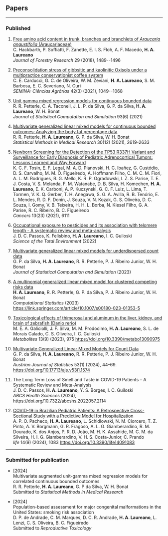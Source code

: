 ## Papers

***

### Published

1. [Free amino acid content in trunk, branches and branchlets of *Araucaria angustifolia* (Araucariaceae)](https://bit.ly/3mXe63K)\
   C. Hackbarth, P. Soffiatti, F. Zanette, E. I. S. Floh, A. F. Macedo,
   **H. A. Laureano**\
   *Journal of Forestry Research* 29 (2018), 1489--1496

2. [Preconsolidation stress of gibbsitic and kaolinitic Oxisols under a multipractice conservationist coffee system](http://www.uel.br/revistas/uel/index.php/semagrarias/article/view/41338)\
   C. E. Carducci, G. C. de Oliveira, W. M. Zeviani, **H. A. Laureano**,
   S. M. Barbosa, E. C. Severiano, N. Curi\
   *SEMINA: Ciências Agrárias* 42(3) (2021), 1049--1068

3. [Unit gamma mixed regression models for continuous bounded data](https://www.tandfonline.com/doi/full/10.1080/00949655.2021.1970164?scroll=top&needAccess=true)\
   R. R. Petterle, C. A. Taconeli, J. L. P. da Silva, G. P. da Silva,
   **H. A. Laureano**, W. H. Bonat\
   *Journal of Statistical Computation and Simulation* 93(6) (2021)

4. [Multivariate generalized linear mixed models for continuous bounded outcomes: Analyzing the body fat percentage data](https://journals.sagepub.com/doi/abs/10.1177/09622802211043276)\
   R. R. Petterle, **H. A. Laureano**, G. P. da Silva, W. H. Bonat\
   *Statistical Methods in Medical Research* 30(12) (2021), 2619-2633

5. [Newborn Screening for the Detection of the TP53 R337H Variant and Surveillance for Early Diagnosis of Pediatric Adrenocortical Tumors: Lessons Learned and Way Forward](https://www.mdpi.com/2072-6694/13/23/6111)\
   K. C. F. Tosin, E. F. Legal, M. A. D. Pianovski, H. C. Ibañez, G.
   Custódio, D. S. Carvalho, M. M. O. Figueiredo, A.  Hoffmann Filho, C.
   M. C. M. Fiori, A. L. M. Rodrigues, R. G. Mello, K. R. P. Ogradowski,
   I. Z. S. Parise, T. E. J. Costa, V. S. Melanda, F. M. Watanabe, D. B.
   Silva, H. Komechen, **H.  A. Laureano**, E. K. Carboni, A. P.
   Kuczynski, G. C. F. Luiz, L. Lima, T. Tormen, V. K. Q. Gerber, T. H.
   Anegawa, S. G. A. Avilla, R. B. Tenório, E. L. Mendes, R. D. F. Donin,
   J. Souza, V. N. Kozak, G. S. Oliveira, D. C. Souza, I. Gomy, V. B.
   Teixeira, H. H. L. Borba, N. Kiesel Filho, G. A. Parise, R. C.
   Ribeiro, B. C. Figueiredo\
   *Cancers* 13(23) (2021), 6111

6. [Occupational exposure to pesticides and its association with telomere length - A systematic review and meta-analysis](https://www.sciencedirect.com/science/article/abs/pii/S0048969722048148)\
  J. D. C. Passos, K. Felisbino, **H. A. Laureano**, I. C. Guiloski\
  *Science of the Total Environment* (2022)

7. [Multivariate generalized linear mixed models for underdispersed count data](https://doi.org/10.1080/00949655.2023.2184474)\
   G. P. da Silva, **H. A. Laureano**, R. R. Petterle, P. J. Ribeiro
   Junior, W. H. Bonat\
   *Journal of Statistical Computation and Simulation* (2023)

8. [A multinomial generalized linear mixed model for clustered competing risks data](https://link.springer.com/epdf/10.1007/s00180-023-01353-5?sharing_token=3vXm4b9Vz-z0rtjL7yzwpfe4RwlQNchNByi7wbcMAY517pyMnY3C1MThdd0d7PnDza2qIskNVWZe76vaswKMz-9eTCIox50k0aNKigRIvL1TsSmF1Hkpeu-4iuEHM3p3Q9M-NF9zxL3hv76MK4mqqJbia3NbsvukubthChm4SY4=)\
   **H. A. Laureano**, R. R. Petterle, G. P. da Silva, P. J. Ribeiro
   Junior, W. H. Bonat\
   *Computational Statistics* (2023) https://link.springer.com/article/10.1007/s00180-023-01353-5

9. [Toxicological effects of thimerosal and aluminum in the liver, kidney, and brain of zebrafish (Danio rerio)](https://www.mdpi.com/2218-1989/13/9/975)\
   M. E. A. Galiciolli, J. F. Silva, M. M. Prodocimo, **H. A. Laureano**,
   S. L. de Morais Calado, C. S. Oliveira, I. C. Guiloski\
   *Metabolites* 13(9) (2023), 975 https://doi.org/10.3390/metabo13090975

10. [Multivariate Generalized Linear Mixed Models for Count Data](https://ajs.or.at/index.php/ajs/article/view/1574)\
    G. P. da Silva, **H. A. Laureano**, R. R. Petterle, P. J. Ribeiro
    Junior, W. H. Bonat\
    *Austrian Journal of Statistics* 53(1) (2024), 44–69. https://doi.org/10.17713/ajs.v53i1.1574

11. The Long Term Loss of Smell and Taste in COVID-19 Patients – A
    Systematic Review and Meta-Analysis\
    J. D. C. Passos, **H. A. Laureano**, Y. S. Borges, I. C. Guiloski\
    *ABCS Health Sciences* (2024), https://doi.org/10.7322/abcshs.2022057.2114

12. [COVID-19 in Brazilian Pediatric Patients: A Retrospective Cross-Sectional Study with a Predictive Model for Hospitalization](https://www.mdpi.com/2075-1729/14/9/1083)\
  A. P. O. Pacheco, **H. A. Laureano**, L. Schidlowski, N. M. Ciorcero, T.
  Z. Pinto, A. V. Borgmann, G. R. Fragoso, A. L. G. Giamberardino, R. M.
  Dourado, K. dos Anjos, P. R. D. João, M. H. K. Assahide, M. C. M. da
  Silveira, H. I. G. Giamberardino, V. H. S. Costa-Junior, C. Prando\
  *life* 14(9) (2024), 1083 https://doi.org/10.3390/life14091083

***

<!-- ### Accepted for publication -->

### Submitted for publication
  
+ [2024]\
  Multivariate augmented unit-gamma mixed regression models for correlated
  continuous bounded outcomes\
  R. R. Petterle, **H. A. Laureano**, G. P da Silva, W. H. Bonat\
  Submitted to *Statistical Methods in Medical Research*

+ [2024]\
  Population-based assessment for major congenital malformations in the
  United States: smoking risk association\
  D. P. de Andrade, C. M. Marques, D. C. R. Andrade, **H. A. Laureano**,
  L. Lenzi, C. S. Oliveira, B. C. Figueiredo\
  Submitted to *Reproductive Toxicology*

<!-- + [2022]\ -->
  <!-- Increased risk of fractures caused by the use of proton pump -->
  <!-- inhibitors in women in menopause: a systematic review and -->
  <!-- meta-analysis\ -->
  <!-- T. Maia, B. Gafo, **H. A. Laureano**, I. C. Guiloski\ -->
  <!-- Submitted to *EXCLI Journal: Experimental and Clinical Sciences* -->

<!-- *** -->

<!-- ### In preparation -->
